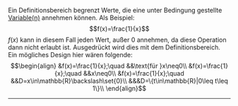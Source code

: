 Ein Definitionsbereich begrenzt Werte, die eine unter Bedingung gestellte [Variable(n)](Variable(n).md) annehmen können. Als Beispiel:
$$f(x)=\frac{1}{x}$$
$f(x)$ kann in diesem Fall jeden Wert, außer 0 annehmen, da diese Operation dann nicht erlaubt ist. Ausgedrückt wird dies mit dem Definitionsbereich.
Ein mögliches Design hier wären folgende:
$$\begin{align}
&f(x)=\frac{1}{x};\quad &&\text{für }x\neq0\\
&f(x)=\frac{1}{x};\quad &&x\neq0\\
&f(x)=\frac{1}{x};\quad &&D=x\in\mathbb{R}\backslash\set{0}\\
&&&D=\{t\in\mathbb{R}|0\leq t\leq 1\}\\
\end{align}$$

---